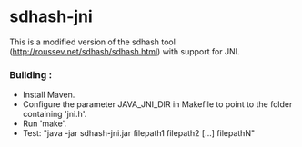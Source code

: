 sdhash-jni
==========

This is a modified version of the sdhash tool (http://roussev.net/sdhash/sdhash.html) with support for JNI.

### Building :

- Install Maven.
- Configure the parameter JAVA_JNI_DIR in Makefile to point to the folder containing 'jni.h'.
- Run 'make'.
- Test: "java -jar sdhash-jni.jar filepath1 filepath2 [...] filepathN"
